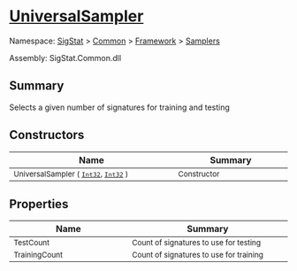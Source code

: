 # [UniversalSampler](./UniversalSampler.md)

Namespace: [SigStat]() > [Common](./../../README.md) > [Framework]() > [Samplers](./README.md)

Assembly: SigStat.Common.dll

## Summary
Selects a given number of signatures for training and testing

## Constructors

| Name | Summary | 
| --- | --- | 
| <sub>UniversalSampler ( [`Int32`](https://docs.microsoft.com/en-us/dotnet/api/System.Int32), [`Int32`](https://docs.microsoft.com/en-us/dotnet/api/System.Int32) )</sub><img width=200 unselectable="on"/>  | <sub>Constructor</sub><img width=200 unselectable="on"/>  | <br>


## Properties

| Name | Summary | 
| --- | --- | 
| <sub>TestCount</sub><img width=200 unselectable="on"/>  | <sub>Count of signatures to use for testing</sub><img width=200 unselectable="on"/>  | <br>
| <sub>TrainingCount</sub><img width=200 unselectable="on"/>  | <sub>Count of signatures to use for training</sub><img width=200 unselectable="on"/>  | <br>


